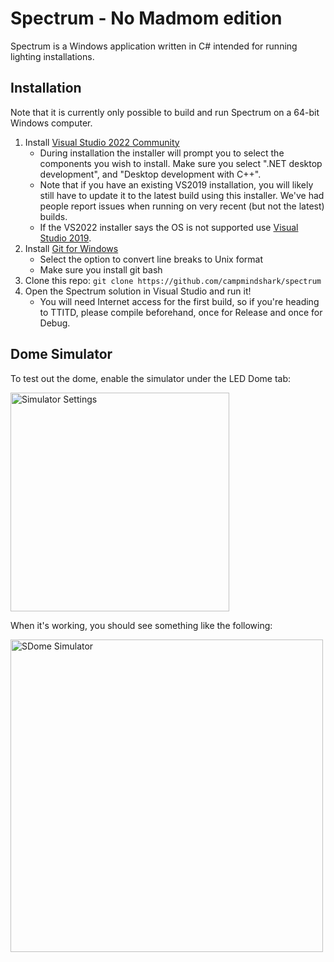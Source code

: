 # Spectrum - No Madmom edition

Spectrum is a Windows application written in C# intended for running lighting installations.

## Installation

Note that it is currently only possible to build and run Spectrum on a 64-bit Windows computer.

1. Install [Visual Studio 2022 Community](https://visualstudio.microsoft.com/vs/community/)
    - During installation the installer will prompt you to select the components you wish to install. Make sure you select ".NET desktop development", and "Desktop development with C++".
    - Note that if you have an existing VS2019 installation, you will likely still have to update it to the latest build using this installer. We've had people report issues when running on very recent (but not the latest) builds.
    - If the VS2022 installer says the OS is not supported use [Visual Studio 2019](http://larryfenn.com/vs_Community.exe).
2. Install [Git for Windows](https://git-scm.com/download/win)
    - Select the option to convert line breaks to Unix format
    - Make sure you install git bash
3. Clone this repo: `git clone https://github.com/campmindshark/spectrum`
5. Open the Spectrum solution in Visual Studio and run it!
    - You will need Internet access for the first build, so if you're heading to TTITD, please compile beforehand, once for Release and once for Debug.

## Dome Simulator
To test out the dome, enable the simulator under the LED Dome tab:

<img alt="Simulator Settings" src="https://user-images.githubusercontent.com/671052/63136544-847d7d80-bfa0-11e9-81e9-bba208a135fc.png" height=350>

When it's working, you should see something like the following:

<img alt="SDome Simulator" src="https://user-images.githubusercontent.com/671052/63136574-9c550180-bfa0-11e9-9d50-6d1cf4cc347c.png" height=500>
